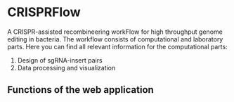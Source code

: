 # CRISPRFlow
A CRISPR-assisted recombineering workFlow for high throughput genome editing in bacteria. The workflow consists of computational and laboratory parts. Here you can find 
all relevant information for the computational parts: 
1. Design of sgRNA-insert pairs
2. Data processing and visualization

## Functions of the web application


